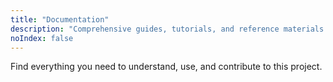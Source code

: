 ```yaml
---
title: "Documentation"
description: "Comprehensive guides, tutorials, and reference materials to help you get the most out of this project."
noIndex: false
---
```

Find everything you need to understand, use, and contribute to this project.
